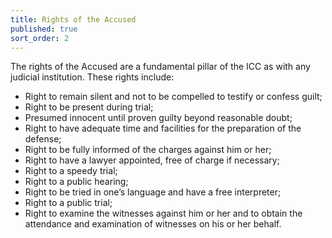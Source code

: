```yaml
---
title: Rights of the Accused
published: true
sort_order: 2
---
```



The rights of the Accused are a fundamental pillar of the ICC as with any judicial institution. These rights include:

* Right to remain silent and not to be compelled to testify or confess guilt;
* Right to be present during trial;
* Presumed innocent until proven guilty beyond reasonable doubt;
* Right to have adequate time and facilities for the preparation of the defense;
* Right to be fully informed of the charges against him or her;
* Right to have a lawyer appointed, free of charge if necessary;
* Right to a speedy trial;
* Right to a public hearing;
* Right to be tried in one’s language and have a free interpreter;
* Right to a public trial;
* Right to examine the witnesses against him or her and to obtain the attendance and examination of witnesses on his or her behalf.
